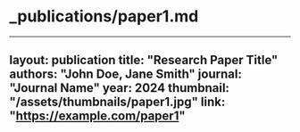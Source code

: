 # _publications/paper1.md

---
layout: publication
title: "Research Paper Title"
authors: "John Doe, Jane Smith"
journal: "Journal Name"
year: 2024
thumbnail: "/assets/thumbnails/paper1.jpg"
link: "https://example.com/paper1"
---
